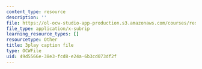 ```yaml
---
content_type: resource
description: ''
file: https://ol-ocw-studio-app-production.s3.amazonaws.com/courses/res-18-009-learn-differential-equations-up-close-with-gilbert-strang-and-cleve-moler-fall-2015/49d5566e38e3fcd8e24a6b3cd073df2f_MJUjSKew4nQ.srt
file_type: application/x-subrip
learning_resource_types: []
resourcetype: Other
title: 3play caption file
type: OCWFile
uid: 49d5566e-38e3-fcd8-e24a-6b3cd073df2f
---
```


